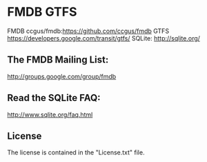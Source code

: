 # FMDB GTFS

FMDB ccgus/fmdb:https://github.com/ccgus/fmdb 
GTFS https://developers.google.com/transit/gtfs/
SQLite: http://sqlite.org/

## The FMDB Mailing List:
http://groups.google.com/group/fmdb

## Read the SQLite FAQ:
http://www.sqlite.org/faq.html


## License

The license is contained in the "License.txt" file.

